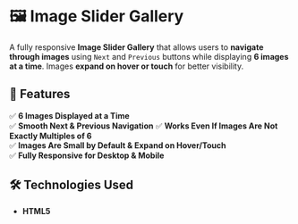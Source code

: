 # 🖼️ Image Slider Gallery 

A fully responsive **Image Slider Gallery** that allows users to **navigate through images** using `Next` and `Previous` buttons while displaying **6 images at a time**. Images **expand on hover or touch** for better visibility.  

## 🚀 Features

✅ **6 Images Displayed at a Time**  
✅ **Smooth Next & Previous Navigation** 
✅ **Works Even If Images Are Not Exactly Multiples of 6**  
✅ **Images Are Small by Default & Expand on Hover/Touch**  
✅ **Fully Responsive for Desktop & Mobile** 

## 🛠️ Technologies Used 

- **HTML5** 
